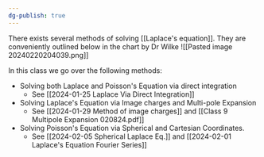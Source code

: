 ```yaml
---
dg-publish: true
---
```

There exists several methods of solving [[Laplace's equation]]. They are conveniently outlined below in the chart by Dr Wilke
![[Pasted image 20240220204039.png]]

In this class we go over the following methods: 
- Solving both Laplace and Poisson's Equation via direct integration
	- See [[2024-01-25 Laplace Via Direct Integration]]
- Solving Laplace's Equation via Image charges and Multi-pole Expansion
	- See [[2024-01-29 Method of image charges]] and [[Class 9 Multipole Expansion 020824.pdf]]
- Solving Poisson's Equation via Spherical and Cartesian Coordinates.
	- See [[2024-02-05 Spherical Laplace Eq.]] and [[2024-02-01 Laplace's Equation Fourier Series]]



